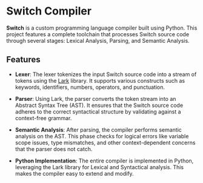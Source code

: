 # Switch Compiler

**Switch** is a custom programming language compiler built using Python. This project features a complete toolchain that processes Switch source code through several stages: Lexical Analysis, Parsing, and Semantic Analysis.

## Features

- **Lexer**: 
  The lexer tokenizes the input Switch source code into a stream of tokens using the [Lark](https://github.com/lark-parser/lark) library. It supports various constructs such as keywords, identifiers, numbers, operators, and punctuation.

- **Parser**: 
  Using Lark, the parser converts the token stream into an Abstract Syntax Tree (AST). It ensures that the Switch source code adheres to the correct syntactical structure by validating against a context-free grammar.

- **Semantic Analysis**: 
  After parsing, the compiler performs semantic analysis on the AST. This phase checks for logical errors like variable scope issues, type mismatches, and other context-dependent concerns that the parser does not catch.

- **Python Implementation**: 
  The entire compiler is implemented in Python, leveraging the Lark library for Lexical and Syntactical analysis. This makes the compiler easy to extend and modify.
